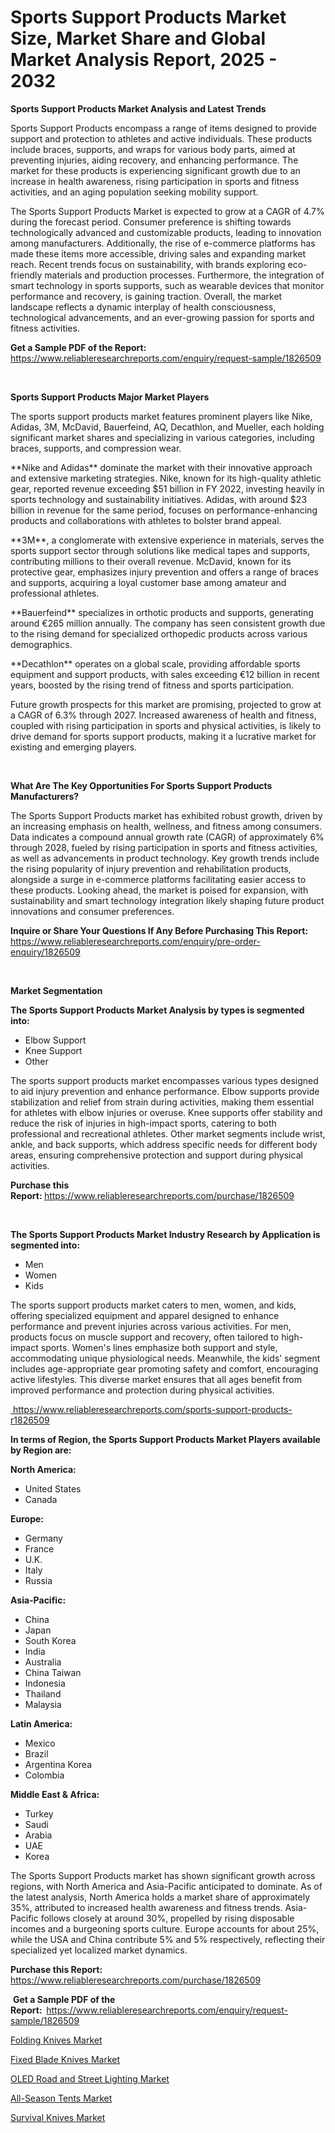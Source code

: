 <p><h1>Sports Support Products Market Size, Market Share and Global Market Analysis Report, 2025 - 2032</h1></p><p><strong>Sports Support Products Market Analysis and Latest Trends</strong></p>
<p><p>Sports Support Products encompass a range of items designed to provide support and protection to athletes and active individuals. These products include braces, supports, and wraps for various body parts, aimed at preventing injuries, aiding recovery, and enhancing performance. The market for these products is experiencing significant growth due to an increase in health awareness, rising participation in sports and fitness activities, and an aging population seeking mobility support.</p><p>The Sports Support Products Market is expected to grow at a CAGR of 4.7% during the forecast period. Consumer preference is shifting towards technologically advanced and customizable products, leading to innovation among manufacturers. Additionally, the rise of e-commerce platforms has made these items more accessible, driving sales and expanding market reach. Recent trends focus on sustainability, with brands exploring eco-friendly materials and production processes. Furthermore, the integration of smart technology in sports supports, such as wearable devices that monitor performance and recovery, is gaining traction. Overall, the market landscape reflects a dynamic interplay of health consciousness, technological advancements, and an ever-growing passion for sports and fitness activities.</p></p>
<p><strong>Get a Sample PDF of the Report:&nbsp;</strong> <a href="https://www.reliableresearchreports.com/enquiry/request-sample/1826509?utm_campaign=83&utm_medium=2&utm_source=Github&utm_content=ia&utm_term=09022025&utm_id=sports-support-products">https://www.reliableresearchreports.com/enquiry/request-sample/1826509</a></p>
<p>&nbsp;</p>
<p><strong>Sports Support Products Major Market Players</strong></p>
<p><p>The sports support products market features prominent players like Nike, Adidas, 3M, McDavid, Bauerfeind, AQ, Decathlon, and Mueller, each holding significant market shares and specializing in various categories, including braces, supports, and compression wear.</p><p>**Nike and Adidas** dominate the market with their innovative approach and extensive marketing strategies. Nike, known for its high-quality athletic gear, reported revenue exceeding $51 billion in FY 2022, investing heavily in sports technology and sustainability initiatives. Adidas, with around $23 billion in revenue for the same period, focuses on performance-enhancing products and collaborations with athletes to bolster brand appeal.</p><p>**3M**, a conglomerate with extensive experience in materials, serves the sports support sector through solutions like medical tapes and supports, contributing millions to their overall revenue. McDavid, known for its protective gear, emphasizes injury prevention and offers a range of braces and supports, acquiring a loyal customer base among amateur and professional athletes.</p><p>**Bauerfeind** specializes in orthotic products and supports, generating around €265 million annually. The company has seen consistent growth due to the rising demand for specialized orthopedic products across various demographics.</p><p>**Decathlon** operates on a global scale, providing affordable sports equipment and support products, with sales exceeding €12 billion in recent years, boosted by the rising trend of fitness and sports participation.</p><p>Future growth prospects for this market are promising, projected to grow at a CAGR of 6.3% through 2027. Increased awareness of health and fitness, coupled with rising participation in sports and physical activities, is likely to drive demand for sports support products, making it a lucrative market for existing and emerging players.</p></p>
<p>&nbsp;</p>
<p><strong>What Are The Key Opportunities For Sports Support Products Manufacturers?</strong></p>
<p><p>The Sports Support Products market has exhibited robust growth, driven by an increasing emphasis on health, wellness, and fitness among consumers. Data indicates a compound annual growth rate (CAGR) of approximately 6% through 2028, fueled by rising participation in sports and fitness activities, as well as advancements in product technology. Key growth trends include the rising popularity of injury prevention and rehabilitation products, alongside a surge in e-commerce platforms facilitating easier access to these products. Looking ahead, the market is poised for expansion, with sustainability and smart technology integration likely shaping future product innovations and consumer preferences.</p></p>
<p><strong>Inquire or Share Your Questions If Any Before Purchasing This Report:</strong> <a href="https://www.reliableresearchreports.com/enquiry/pre-order-enquiry/1826509?utm_campaign=83&utm_medium=2&utm_source=Github&utm_content=ia&utm_term=09022025&utm_id=sports-support-products">https://www.reliableresearchreports.com/enquiry/pre-order-enquiry/1826509</a></p>
<p>&nbsp;</p>
<p><strong>Market Segmentation</strong></p>
<p><strong>The Sports Support Products Market Analysis by types is segmented into:</strong></p>
<p><ul><li>Elbow Support</li><li>Knee Support</li><li>Other</li></ul></p>
<p><p>The sports support products market encompasses various types designed to aid injury prevention and enhance performance. Elbow supports provide stabilization and relief from strain during activities, making them essential for athletes with elbow injuries or overuse. Knee supports offer stability and reduce the risk of injuries in high-impact sports, catering to both professional and recreational athletes. Other market segments include wrist, ankle, and back supports, which address specific needs for different body areas, ensuring comprehensive protection and support during physical activities.</p></p>
<p><strong>Purchase this Report:&nbsp;</strong><a href="https://www.reliableresearchreports.com/purchase/1826509?utm_campaign=83&utm_medium=2&utm_source=Github&utm_content=ia&utm_term=09022025&utm_id=sports-support-products">https://www.reliableresearchreports.com/purchase/1826509</a></p>
<p>&nbsp;</p>
<p><strong>The Sports Support Products Market Industry Research by Application is segmented into:</strong></p>
<p><ul><li>Men</li><li>Women</li><li>Kids</li></ul></p>
<p><p>The sports support products market caters to men, women, and kids, offering specialized equipment and apparel designed to enhance performance and prevent injuries across various activities. For men, products focus on muscle support and recovery, often tailored to high-impact sports. Women's lines emphasize both support and style, accommodating unique physiological needs. Meanwhile, the kids’ segment includes age-appropriate gear promoting safety and comfort, encouraging active lifestyles. This diverse market ensures that all ages benefit from improved performance and protection during physical activities.</p></p>
<p><a href="https://www.reliableresearchreports.com/sports-support-products-r1826509?utm_campaign=83&utm_medium=2&utm_source=Github&utm_content=ia&utm_term=09022025&utm_id=sports-support-products">&nbsp;https://www.reliableresearchreports.com/sports-support-products-r1826509</a></p>
<p><strong>In terms of Region, the Sports Support Products Market Players available by Region are:</strong></p>
<p>
    <p> <strong> North America: </strong>
        <ul>
            <li>United States</li>
            <li>Canada</li>
        </ul>
        </p> 
    <p> <strong> Europe: </strong>
        <ul>
            <li>Germany</li>
            <li>France</li>
            <li>U.K.</li>
            <li>Italy</li>
            <li>Russia</li>
        </ul>
        </p> 
    <p> <strong> Asia-Pacific: </strong>
        <ul>
            <li>China</li>
            <li>Japan</li>
            <li>South Korea</li>
            <li>India</li>
            <li>Australia</li>
            <li>China Taiwan</li>
            <li>Indonesia</li>
            <li>Thailand</li>
            <li>Malaysia</li>
        </ul>
        </p> 
    <p> <strong> Latin America: </strong>
        <ul>
            <li>Mexico</li>
            <li>Brazil</li>
            <li>Argentina Korea</li>
            <li>Colombia</li>
        </ul>
        </p> 
    <p> <strong> Middle East & Africa: </strong>
        <ul>
            <li>Turkey</li>
            <li>Saudi</li>
            <li>Arabia</li>
            <li>UAE</li>
            <li>Korea</li>
        </ul>
    </p>
    </p>
<p><p>The Sports Support Products market has shown significant growth across regions, with North America and Asia-Pacific anticipated to dominate. As of the latest analysis, North America holds a market share of approximately 35%, attributed to increased health awareness and fitness trends. Asia-Pacific follows closely at around 30%, propelled by rising disposable incomes and a burgeoning sports culture. Europe accounts for about 25%, while the USA and China contribute 5% and 5% respectively, reflecting their specialized yet localized market dynamics.</p></p>
<p><strong>Purchase this Report: </strong><a href="https://www.reliableresearchreports.com/purchase/1826509?utm_campaign=83&utm_medium=2&utm_source=Github&utm_content=ia&utm_term=09022025&utm_id=sports-support-products">https://www.reliableresearchreports.com/purchase/1826509</a></p>
<p>&nbsp;<strong>Get a Sample PDF of the Report:&nbsp;&nbsp;</strong><a href="https://www.reliableresearchreports.com/enquiry/request-sample/1826509?utm_campaign=83&utm_medium=2&utm_source=Github&utm_content=ia&utm_term=09022025&utm_id=sports-support-products">https://www.reliableresearchreports.com/enquiry/request-sample/1826509</a></p>
<p><strong></strong></p>
<p><p><a href="https://github.com/slmagaddam/Market-Research-Report-List-1/blob/main/folding-knives-market.md?utm_campaign=83&utm_medium=2&utm_source=Github&utm_content=ia&utm_term=09022025&utm_id=sports-support-products">Folding Knives Market</a></p><p><a href="https://github.com/iroldilom/Market-Research-Report-List-1/blob/main/fixed-blade-knives-market.md?utm_campaign=83&utm_medium=2&utm_source=Github&utm_content=ia&utm_term=09022025&utm_id=sports-support-products">Fixed Blade Knives Market</a></p><p><a href="https://github.com/chkrselia/Market-Research-Report-List-1/blob/main/oled-road-and-street-lighting-market.md?utm_campaign=83&utm_medium=2&utm_source=Github&utm_content=ia&utm_term=09022025&utm_id=sports-support-products">OLED Road and Street Lighting Market</a></p><p><a href="https://github.com/watzondechao/Market-Research-Report-List-1/blob/main/all-season-tents-market.md?utm_campaign=83&utm_medium=2&utm_source=Github&utm_content=ia&utm_term=09022025&utm_id=sports-support-products">All-Season Tents Market</a></p><p><a href="https://github.com/moazugavate/Market-Research-Report-List-1/blob/main/survival-knives-market.md?utm_campaign=83&utm_medium=2&utm_source=Github&utm_content=ia&utm_term=09022025&utm_id=sports-support-products">Survival Knives Market</a></p></p>